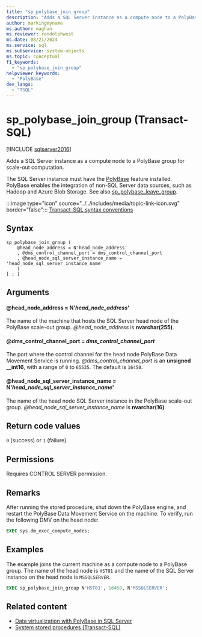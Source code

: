 ```yaml
---
title: "sp_polybase_join_group"
description: "Adds a SQL Server instance as a compute node to a PolyBase group for scale-out computation."
author: markingmyname
ms.author: maghan
ms.reviewer: randolphwest
ms.date: 08/21/2024
ms.service: sql
ms.subservice: system-objects
ms.topic: conceptual
f1_keywords:
  - "sp_polybase_join_group"
helpviewer_keywords:
  - "PolyBase"
dev_langs:
  - "TSQL"
---
```

# sp_polybase_join_group (Transact-SQL)

[!INCLUDE [sqlserver2016](../../includes/applies-to-version/sqlserver2016.md)]

Adds a SQL Server instance as a compute node to a PolyBase group for scale-out computation.

The SQL Server instance must have the [PolyBase](../polybase/polybase-guide.md) feature installed. PolyBase enables the integration of non-SQL Server data sources, such as Hadoop and Azure Blob Storage. See also [sp_polybase_leave_group](polybase-stored-procedures-sp-polybase-leave-group.md).

:::image type="icon" source="../../includes/media/topic-link-icon.svg" border="false"::: [Transact-SQL syntax conventions](../../t-sql/language-elements/transact-sql-syntax-conventions-transact-sql.md)

## Syntax

```syntaxsql
sp_polybase_join_group (
    @head_node_address = N'head_node_address'
    , @dms_control_channel_port = dms_control_channel_port
    , @head_node_sql_server_instance_name = 'head_node_sql_server_instance_name'
    )
[ ; ]
```

## Arguments

#### @head_node_address = N'*head_node_address*'

The name of the machine that hosts the SQL Server head node of the PolyBase scale-out group. *@head_node_address* is **nvarchar(255)**.

#### @dms_control_channel_port = *dms_control_channel_port*

The port where the control channel for the head node PolyBase Data Movement Service is running. *@dms_control_channel_port* is an **unsigned __int16**, with a range of `0` to `65535`. The default is `16450`.

#### @head_node_sql_server_instance_name = N'*head_node_sql_server_instance_name*'

The name of the head node SQL Server instance in the PolyBase scale-out group. *@head_node_sql_server_instance_name* is **nvarchar(16)**.

## Return code values

`0` (success) or `1` (failure).

## Permissions

Requires CONTROL SERVER permission.

## Remarks

After running the stored procedure, shut down the PolyBase engine, and restart the PolyBase Data Movement Service on the machine. To verify, run the following DMV on the head node:

```sql
EXEC sys.dm_exec_compute_nodes;
```

## Examples

The example joins the current machine as a compute node to a PolyBase group. The name of the head node is `HST01` and the name of the SQL Server instance on the head node is `MSSQLSERVER`.

```sql
EXEC sp_polybase_join_group N'HST01', 16450, N'MSSQLSERVER';
```

## Related content

- [Data virtualization with PolyBase in SQL Server](../polybase/polybase-guide.md)
- [System stored procedures (Transact-SQL)](system-stored-procedures-transact-sql.md)
